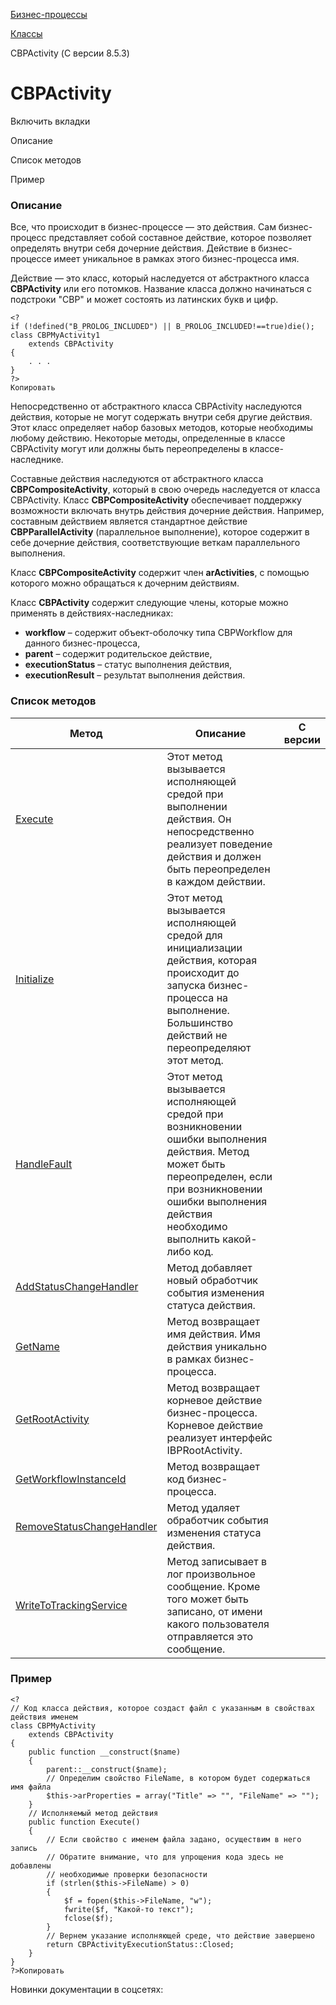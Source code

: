[Бизнес-процессы](/api_help/bizproc/index.php)

[Классы](/api_help/bizproc/bizproc_classes/index.php)

CBPActivity (С версии 8.5.3)

CBPActivity
===========

Включить вкладки

Описание

Список методов

Пример

### Описание

Все, что происходит в бизнес-процессе — это действия. Сам бизнес-процесс представляет собой составное действие, которое позволяет определять внутри себя дочерние действия. Действие в бизнес-процессе имеет уникальное в рамках этого бизнес-процесса имя.

Действие — это класс, который наследуется от абстрактного класса **CBPActivity** или его потомков. Название класса должно начинаться с подстроки "CBP" и может состоять из латинских букв и цифр.

```
<?
if (!defined("B_PROLOG_INCLUDED") || B_PROLOG_INCLUDED!==true)die();
class CBPMyActivity1
	extends CBPActivity
{
	. . .
}
?>
Копировать
```

Непосредственно от абстрактного класса CBPActivity наследуются действия, которые не могут содержать внутри себя другие действия. Этот класс определяет набор базовых методов, которые необходимы любому действию. Некоторые методы, определенные в классе CBPActivity могут или должны быть переопределены в классе-наследнике.

Составные действия наследуются от абстрактного класса **CBPCompositeActivity**, который в свою очередь наследуется от класса CBPActivity. Класс **CBPCompositeActivity** обеспечивает поддержку возможности включать внутрь действия дочерние действия. Например, составным действием является стандартное действие **CBPParallelActivity** (параллельное выполнение), которое содержит в себе дочерние действия, соответствующие веткам параллельного выполнения.

Класс **CBPCompositeActivity** содержит член **arActivities**, с помощью которого можно обращаться к дочерним действиям.

Класс **CBPActivity** содержит следующие члены, которые можно применять в действиях-наследниках:

* **workflow** – содержит объект-оболочку типа CBPWorkflow для данного бизнес-процесса,
* **parent** – содержит родительское действие,
* **executionStatus** – статус выполнения действия,
* **executionResult** – результат выполнения действия.

### Список методов

| Метод | Описание | **С версии** |
| --- | --- | --- |
| [Execute](/api_help/bizproc/bizproc_classes/CBPActivity/Execute.php) | Этот метод вызывается исполняющей средой при выполнении действия. Он непосредственно реализует поведение действия и должен быть переопределен в каждом действии. |  |
| [Initialize](/api_help/bizproc/bizproc_classes/CBPActivity/Initialize.php) | Этот метод вызывается исполняющей средой для инициализации действия, которая происходит до запуска бизнес-процесса на выполнение. Большинство действий не переопределяют этот метод. |  |
| [HandleFault](/api_help/bizproc/bizproc_classes/CBPActivity/HandleFault.php) | Этот метод вызывается исполняющей средой при возникновении ошибки выполнения действия. Метод может быть переопределен, если при возникновении ошибки выполнения действия необходимо выполнить какой-либо код. |  |
| [AddStatusChangeHandler](/api_help/bizproc/bizproc_classes/CBPActivity/AddStatusChangeHandler.php) | Метод добавляет новый обработчик события изменения статуса действия. |  |
| [GetName](/api_help/bizproc/bizproc_classes/CBPActivity/GetName.php) | Метод возвращает имя действия. Имя действия уникально в рамках бизнес-процесса. |  |
| [GetRootActivity](/api_help/bizproc/bizproc_classes/CBPActivity/GetRootActivity.php) | Метод возвращает корневое действие бизнес-процесса. Корневое действие реализует интерфейс IBPRootActivity. |  |
| [GetWorkflowInstanceId](/api_help/bizproc/bizproc_classes/CBPActivity/GetWorkflowInstanceId.php) | Метод возвращает код бизнес-процесса. |  |
| [RemoveStatusChangeHandler](/api_help/bizproc/bizproc_classes/CBPActivity/RemoveStatusChangeHandler.php) | Метод удаляет обработчик события изменения статуса действия. |  |
| [WriteToTrackingService](/api_help/bizproc/bizproc_classes/CBPActivity/WriteToTrackingService.php) | Метод записывает в лог произвольное сообщение. Кроме того может быть записано, от имени какого пользователя отправляется это сообщение. |  |

### Пример

```
<?
// Код класса действия, которое создаст файл с указанным в свойствах действия именем
class CBPMyActivity
	extends CBPActivity
{
	public function __construct($name)
	{
		parent::__construct($name);
		// Определим свойство FileName, в котором будет содержаться имя файла
		$this->arProperties = array("Title" => "", "FileName" => "");
	}
	// Исполняемый метод действия
	public function Execute()
	{
		// Если свойство с именем файла задано, осуществим в него запись
		// Обратите внимание, что для упрощения кода здесь не добавлены
		// необходимые проверки безопасности 
		if (strlen($this->FileName) > 0)
		{
			$f = fopen($this->FileName, "w");
			fwrite($f, "Какой-то текст");
			fclose($f);
		}
		// Вернем указание исполняющей среде, что действие завершено
		return CBPActivityExecutionStatus::Closed;
	}
}
?>Копировать
```

Новинки документации в соцсетях: